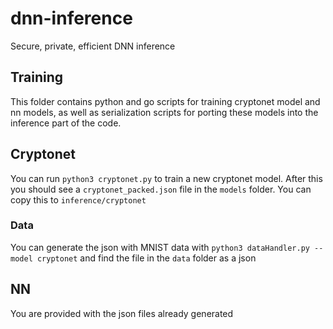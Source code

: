 # dnn-inference
Secure, private, efficient DNN inference

## Training
This folder contains python and go scripts for training cryptonet model and nn models, as well as serialization scripts for porting these models into the inference part of the code.

## Cryptonet
You can run ```python3 cryptonet.py``` to train a new cryptonet model.
After this you should see a ```cryptonet_packed.json``` file in the ```models```
folder. You can copy this to ```inference/cryptonet```

### Data
You can generate the json with MNIST data with ```python3 dataHandler.py --model cryptonet```
and find the file in the ```data``` folder as a json

## NN
You are provided with the json files already generated
